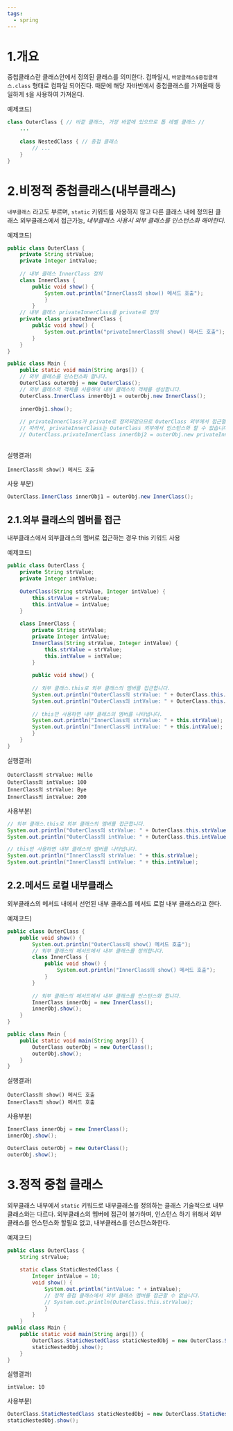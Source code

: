 ```yaml
---
tags:
  - spring
---
```


# 1.개요
중첩클래스란 클래스안에서 정의된 클래스를 의미한다.
컴파일시, `바깥클래스$중첩클래스.class` 형태로 컴파일 되어진다.
때문에 해당 자바빈에서 중첩클래스를 가져올때 동일하게 `$`을 사용하여 가져온다.

예제코드)
```java
class OuterClass { // 바깥 클래스, 가장 바깥에 있으므로 톱 레벨 클래스 // 
	... 
	
	class NestedClass { // 중첩 클래스 
		// ... 
	}
}
```


# 2.비정적 중첩클래스(내부클래스)

`내부클래스` 라고도 부르며, `static` 키워드를 사용하지 않고 다른 클래스 내에 정의된 클래스
외부클래스에서 접근가능, *내부클래스 사용시 외부 클래스를 인스턴스화 해야한다.*

예제코드)
```java
public class OuterClass { 
	private String strValue; 
	private Integer intValue; 
	
	// 내부 클래스 InnerClass 정의 
	class InnerClass { 
		public void show() { 
			System.out.println("InnerClass의 show() 메서드 호출"); 
			} 
		} 
	// 내부 클래스 privateInnerClass를 private로 정의 
	private class privateInnerClass { 
		public void show() { 
			System.out.println("privateInnerClass의 show() 메서드 호출"); 
		} 
	} 
} 

public class Main { 
	public static void main(String args[]) { 
	// 외부 클래스를 인스턴스화 합니다. 
	OuterClass outerObj = new OuterClass(); 
	// 외부 클래스의 객체를 사용하여 내부 클래스의 객체를 생성합니다. 
	OuterClass.InnerClass innerObj1 = outerObj.new InnerClass(); 
	
	innerObj1.show(); 
	
	// privateInnerClass가 private로 정의되었으므로 OuterClass 외부에서 접근할 수 없습니다. 
	// 따라서, privateInnerClass는 OuterClass 외부에서 인스턴스화 할 수 없습니다. 
	// OuterClass.privateInnerClass innerObj2 = outerObj.new privateInnerClass(); } }
	
```

실행결과)
```
InnerClass의 show() 메서드 호출
```

사용 부분)
```java
OuterClass.InnerClass innerObj1 = outerObj.new InnerClass(); 
```


## 2.1.외부 클래스의 멤버를 접근

내부클래스에서 외부클래스의 멤버로 접근하는 경우 this 키워드 사용

예제코드)
```java
public class OuterClass { 
	private String strValue; 
	private Integer intValue; 
	
	OuterClass(String strValue, Integer intValue) { 
		this.strValue = strValue; 
		this.intValue = intValue; 
	} 
	
	class InnerClass { 
		private String strValue; 
		private Integer intValue; 
		InnerClass(String strValue, Integer intValue) { 
			this.strValue = strValue; 
			this.intValue = intValue; 
		} 
		
		public void show() { 
		
		// 외부 클래스.this로 외부 클래스의 멤버를 접근합니다. 
		System.out.println("OuterClass의 strValue: " + OuterClass.this.strValue); 
		System.out.println("OuterClass의 intValue: " + OuterClass.this.intValue); 
		
		// this만 사용하면 내부 클래스의 멤버를 나타냅니다. 
		System.out.println("InnerClass의 strValue: " + this.strValue); 
		System.out.println("InnerClass의 intValue: " + this.intValue); 
		} 
	} 
}
```

실행결과)
```
OuterClass의 strValue: Hello
OuterClass의 intValue: 100
InnerClass의 strValue: Bye
InnerClass의 intValue: 200
```

사용부분)
```java
// 외부 클래스.this로 외부 클래스의 멤버를 접근합니다. 
System.out.println("OuterClass의 strValue: " + OuterClass.this.strValue); 
System.out.println("OuterClass의 intValue: " + OuterClass.this.intValue); 

// this만 사용하면 내부 클래스의 멤버를 나타냅니다. 
System.out.println("InnerClass의 strValue: " + this.strValue); 
System.out.println("InnerClass의 intValue: " + this.intValue); 
```

## 2.2.메서드 로컬 내부클래스

외부클래스의 메서드 내에서 선언된 내부 클래스를 메서드 로컬 내부 클래스라고 한다.

예제코드)
```java
public class OuterClass { 
	public void show() { 
		System.out.println("OuterClass의 show() 메서드 호출"); 
		// 외부 클래스의 메서드에서 내부 클래스를 정의합니다. 
		class InnerClass { 
			public void show() { 
				System.out.println("InnerClass의 show() 메서드 호출"); 
			} 
		} 
		
		// 외부 클래스의 메서드에서 내부 클래스를 인스턴스화 합니다. 
		InnerClass innerObj = new InnerClass(); 
		innerObj.show(); 
	} 
} 

public class Main { 
	public static void main(String args[]) { 
		OuterClass outerObj = new OuterClass(); 
		outerObj.show(); 
	} 
}
```

실행결과)
```
OuterClass의 show() 메서드 호출 
InnerClass의 show() 메서드 호출
```

사용부분)
```java
InnerClass innerObj = new InnerClass(); 
innerObj.show();

OuterClass outerObj = new OuterClass(); 
outerObj.show();
```

# 3.정적 중첩 클래스

외부클래스 내부에서 `static` 키워드로 내부클래스를 정의하는 클래스
기술적으로 내부클래스와는 다르다.
외부클래스의 멤버에 접근이 불가하며, 인스턴스 하기 위해서 외부 클래스를 인스턴스화 할필요 없고,
내부클래스를 인스턴스화한다.

예제코드)
```java
public class OuterClass { 
	String strValue; 
	
	static class StaticNestedClass { 
		Integer intValue = 10; 
		void show() { 
			System.out.println("intValue: " + intValue); 
			// 정적 중첩 클래스에서 외부 클래스 멤버를 접근할 수 없습니다. 
			// System.out.println(OuterClass.this.strValue); 
			} 
		} 
	} 
public class Main { 
	public static void main(String args[]) { 
		OuterClass.StaticNestedClass staticNestedObj = new OuterClass.StaticNestedClass(); 
		staticNestedObj.show(); 
	} 
}
```

실행결과)
```
intValue: 10
```

사용부분)
```java
OuterClass.StaticNestedClass staticNestedObj = new OuterClass.StaticNestedClass(); 
staticNestedObj.show();
```